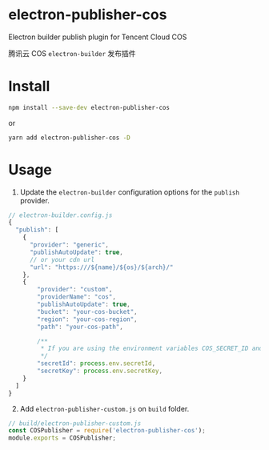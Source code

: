 # electron-publisher-cos

Electron builder publish plugin for Tencent Cloud COS

腾讯云 COS `electron-builder` 发布插件

# Install

```bash
npm install --save-dev electron-publisher-cos
```

or

```bash
yarn add electron-publisher-cos -D
```

# Usage

1. Update the `electron-builder` configuration options for the `publish` provider.

```js
// electron-builder.config.js
{
  "publish": [
    {
      "provider": "generic",
      "publishAutoUpdate": true,
      // or your cdn url
      "url": "https:///${name}/${os}/${arch}/"
    },
    {
        "provider": "custom",
        "providerName": "cos",
        "publishAutoUpdate": true,
        "bucket": "your-cos-bucket",
        "region": "your-cos-region",
        "path": "your-cos-path",

        /**
         * If you are using the environment variables COS_SECRET_ID and COS_SECRET_KEY, you can omit the settings here.
         */
        "secretId": process.env.secretId,
        "secretKey": process.env.secretKey,
    }
  ]
}
```

2. Add `electron-publisher-custom.js` on `build` folder.

```js
// build/electron-publisher-custom.js
const COSPublisher = require('electron-publisher-cos');
module.exports = COSPublisher;
```
